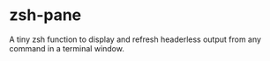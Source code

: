 # zsh-pane
A tiny zsh function to display and refresh headerless output from any command in a terminal window.
